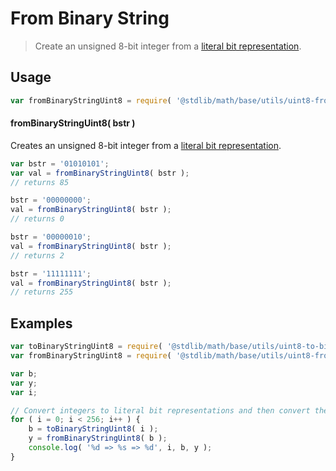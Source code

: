 # From Binary String

> Create an unsigned 8-bit integer from a [literal bit representation][@stdlib/math/base/utils/uint8-to-binary-string].


<section class="usage">

## Usage

``` javascript
var fromBinaryStringUint8 = require( '@stdlib/math/base/utils/uint8-from-binary-string' );
```

#### fromBinaryStringUint8( bstr )

Creates an unsigned 8-bit integer from a [literal bit representation][@stdlib/math/base/utils/uint8-to-binary-string].

``` javascript
var bstr = '01010101';
var val = fromBinaryStringUint8( bstr );
// returns 85

bstr = '00000000';
val = fromBinaryStringUint8( bstr );
// returns 0

bstr = '00000010';
val = fromBinaryStringUint8( bstr );
// returns 2

bstr = '11111111';
val = fromBinaryStringUint8( bstr );
// returns 255
```

</section>

<!-- /.usage -->


<section class="examples">

## Examples

``` javascript
var toBinaryStringUint8 = require( '@stdlib/math/base/utils/uint8-to-binary-string' );
var fromBinaryStringUint8 = require( '@stdlib/math/base/utils/uint8-from-binary-string' );

var b;
var y;
var i;

// Convert integers to literal bit representations and then convert them back...
for ( i = 0; i < 256; i++ ) {
    b = toBinaryStringUint8( i );
    y = fromBinaryStringUint8( b );
    console.log( '%d => %s => %d', i, b, y );
}
```

</section>

<!-- /.examples -->


<section class="links">

[@stdlib/math/base/utils/uint8-to-binary-string]: https://github.com/stdlib-js/stdlib

</section>

<!-- /.links -->
